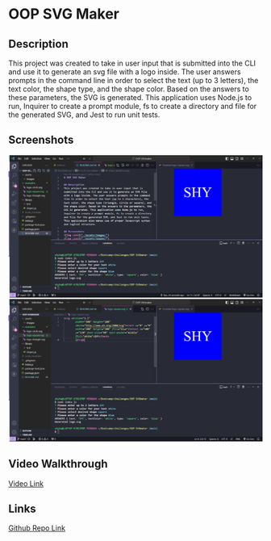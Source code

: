 # OOP SVG Maker

## Description
This project was created to take in user input that is submitted into the CLI and use it to generate an svg file with a logo inside. The user answers prompts in the command line in order to select the text (up to 3 letters), the text color, the shape type, and the shape color. Based on the answers to these parameters, the SVG is generated. This application uses Node.js to run, Inquirer to create a prompt module, fs to create a directory and file for the generated SVG, and Jest to run unit tests.

## Screenshots
![Image Link](./assets/images/svg-demo-screenshot-1.png)
![Image Link](./assets/images/svg-demo-screenshot-2.png)

## Video Walkthrough
[Video Link](https://drive.google.com/file/d/1NUcYap6O6h9NBvMKLE65uh8rZcThjuXY/view?usp=sharing)

## Links
[Github Repo Link](https://github.com/sailorshy94/OOP-SVGmaker)  